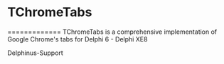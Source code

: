 # TChromeTabs
=============
TChromeTabs is a comprehensive implementation of Google Chrome's tabs for Delphi 6 - Delphi XE8

Delphinus-Support
